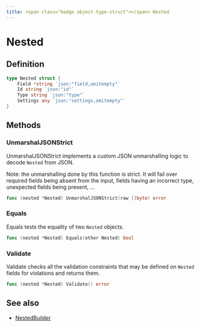 ```yaml
---
title: <span class="badge object-type-struct"></span> Nested
---
```

# <span class="badge object-type-struct"></span> Nested

## Definition

```go
type Nested struct {
    Field *string `json:"field,omitempty"`
    Id string `json:"id"`
    Type string `json:"type"`
    Settings any `json:"settings,omitempty"`
}
```
## Methods

### <span class="badge object-method"></span> UnmarshalJSONStrict

UnmarshalJSONStrict implements a custom JSON unmarshalling logic to decode `Nested` from JSON.

Note: the unmarshalling done by this function is strict. It will fail over required fields being absent from the input, fields having an incorrect type, unexpected fields being present, …

```go
func (nested *Nested) UnmarshalJSONStrict(raw []byte) error
```

### <span class="badge object-method"></span> Equals

Equals tests the equality of two `Nested` objects.

```go
func (nested *Nested) Equals(other Nested) bool
```

### <span class="badge object-method"></span> Validate

Validate checks all the validation constraints that may be defined on `Nested` fields for violations and returns them.

```go
func (nested *Nested) Validate() error
```

## See also

 * <span class="badge builder"></span> [NestedBuilder](./builder-NestedBuilder.md)
